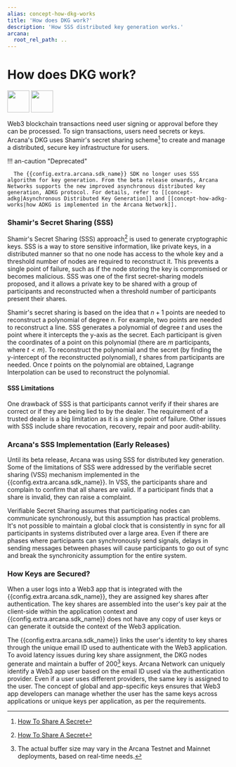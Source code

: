 ```yaml
---
alias: concept-how-dkg-works
title: 'How does DKG work?'
description: 'How SSS distributed key generation works.'
arcana:
  root_rel_path: ..
---
```


# How does DKG work?

<img src="/img/icons/i_dkg_light.png#only-light" width="50"/>
<img src="/img/icons/i_dkg_dark.png#only-dark" width="50"/>

Web3 blockchain transactions need user signing or approval before they can be processed. To sign transactions, users need secrets or keys. Arcana's DKG uses Shamir's secret sharing scheme[^1] to create and manage a distributed, secure key infrastructure for users.

!!! an-caution  "Deprecated"

      The {{config.extra.arcana.sdk_name}} SDK no longer uses SSS algorithm for key generation. From the beta release onwards, Arcana Networks supports the new improved asynchronous distributed key generation, ADKG protocol. For details, refer to [[concept-adkg|Asynchronous Distributed Key Generation]] and [[concept-how-adkg-works|how ADKG is implemented in the Arcana Network]].

### Shamir's Secret Sharing (SSS)

Shamir's Secret Sharing (SSS) approach[^1] is used to generate cryptographic keys. SSS is a way to store sensitive information, like private keys, in a distributed manner so that no one node has access to the whole key and a threshold number of nodes are required to reconstruct it. This prevents a single point of failure, such as if the node storing the key is compromised or becomes malicious. SSS was one of the first secret-sharing models proposed, and it allows a private key to be shared with a group of participants and reconstructed when a threshold number of participants present their shares. 

Shamir's secret sharing is based on the idea that $n + 1$ points are needed to reconstruct a polynomial of degree $n$. For example, two points are needed to reconstruct a line. SSS generates a polynomial of degree $t$ and uses the point where it intercepts the y-axis as the secret. Each participant is given the coordinates of a point on this polynomial (there are $m$ participants, where $t < m$). To reconstruct the polynomial and the secret (by finding the y-intercept of the reconstructed polynomial), $t$ shares from participants are needed. Once $t$ points on the polynomial are obtained, Lagrange Interpolation can be used to reconstruct the polynomial.

#### SSS Limitations

One drawback of SSS is that participants cannot verify if their shares are correct or if they are being lied to by the dealer. The requirement of a trusted dealer is a big limitation as it is a single point of failure. Other issues with SSS include share revocation, recovery, repair and poor audit-ability.

### Arcana's SSS Implementation (Early Releases)

Until its beta release, Arcana was using SSS for distributed key generation. Some of the limitations of SSS were addressed by the verifiable secret sharing (VSS) mechanism implemented in the {{config.extra.arcana.sdk_name}}. In VSS, the participants share and complain to confirm that all shares are valid. If a participant finds that a share is invalid, they can raise a complaint.

Verifiable Secret Sharing assumes that participating nodes can communicate synchronously, but this assumption has practical problems. It's not possible to maintain a global clock that is consistently in sync for all participants in systems distributed over a large area. Even if there are phases where participants can synchronously send signals, delays in sending messages between phases will cause participants to go out of sync and break the synchronicity assumption for the entire system.

### How Keys are Secured?

When a user logs into a Web3 app that is integrated with the {{config.extra.arcana.sdk_name}}, they are assigned key shares after authentication. The key shares are assembled into the user's key pair at the client-side within the application context and {{config.extra.arcana.sdk_name}} does not have any copy of user keys or can generate it outside the context of the Web3 application. 

The {{config.extra.arcana.sdk_name}} links the user's identity to key shares through the unique email ID used to authenticate with the Web3 application. To avoid latency issues during key share assignment, the DKG nodes generate and maintain a buffer of 200[^3] keys. Arcana Network can uniquely identify a Web3 app user based on the email ID used via the authentication provider. Even if a user uses different providers, the same key is assigned to the user.  The concept of global and app-specific keys ensures that Web3 app developers can manage whether the user has the same keys across applications or unique keys per application, as per the requirements.

[^1]: [How To Share A Secret](http://web.mit.edu/6.857/OldStuff/Fall03/ref/Shamir-HowToShareASecret.pdf)

[^2]: [Asynchronous Verifiable Secret Sharing and Proactive Cryptosystems](https://eprint.iacr.org/2002/134.pdf)

[^3]: The actual buffer size may vary in the Arcana Testnet and Mainnet deployments, based on real-time needs.
